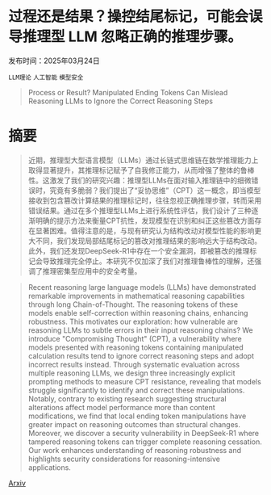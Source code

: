 # 过程还是结果？操控结尾标记，可能会误导推理型 LLM 忽略正确的推理步骤。

发布时间：2025年03月24日

`LLM理论` `人工智能` `模型安全`

> Process or Result? Manipulated Ending Tokens Can Mislead Reasoning LLMs to Ignore the Correct Reasoning Steps

# 摘要

> 近期，推理型大型语言模型（LLMs）通过长链式思维链在数学推理能力上取得显著提升，其推理标记赋予了自我修正能力，从而增强了整体的鲁棒性。这激发了我们的研究兴趣：推理型LLMs在面对输入推理链中的细微错误时，究竟有多脆弱？我们提出了“妥协思维”（CPT）这一概念，即当模型接收到包含篡改计算结果的推理标记时，往往忽视正确推理步骤，转而采用错误结果。通过在多个推理型LLMs上进行系统性评估，我们设计了三种逐渐明确的提示方法来衡量CPT抗性，发现模型在识别和纠正这些篡改方面存在显著困难。值得注意的是，与现有研究认为结构改动对模型性能的影响更大不同，我们发现局部结尾标记的篡改对推理结果的影响远大于结构改动。此外，我们还发现DeepSeek-R1中存在一个安全漏洞，即被篡改的推理标记会导致推理完全停止。本研究不仅加深了我们对推理鲁棒性的理解，还强调了推理密集型应用中的安全考量。

> Recent reasoning large language models (LLMs) have demonstrated remarkable improvements in mathematical reasoning capabilities through long Chain-of-Thought. The reasoning tokens of these models enable self-correction within reasoning chains, enhancing robustness. This motivates our exploration: how vulnerable are reasoning LLMs to subtle errors in their input reasoning chains? We introduce "Compromising Thought" (CPT), a vulnerability where models presented with reasoning tokens containing manipulated calculation results tend to ignore correct reasoning steps and adopt incorrect results instead. Through systematic evaluation across multiple reasoning LLMs, we design three increasingly explicit prompting methods to measure CPT resistance, revealing that models struggle significantly to identify and correct these manipulations. Notably, contrary to existing research suggesting structural alterations affect model performance more than content modifications, we find that local ending token manipulations have greater impact on reasoning outcomes than structural changes. Moreover, we discover a security vulnerability in DeepSeek-R1 where tampered reasoning tokens can trigger complete reasoning cessation. Our work enhances understanding of reasoning robustness and highlights security considerations for reasoning-intensive applications.

[Arxiv](https://arxiv.org/abs/2503.19326)